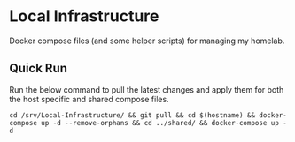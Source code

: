 # Local Infrastructure

Docker compose files (and some helper scripts) for managing my homelab.

## Quick Run

Run the below command to pull the latest changes and apply them for both the host specific and shared compose files.

`cd /srv/Local-Infrastructure/ && git pull && cd $(hostname) && docker-compose up -d --remove-orphans && cd ../shared/ && docker-compose up -d`
